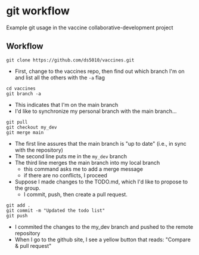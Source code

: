 
# git workflow

Example git usage in the vaccine collaborative-development project

## Workflow

```
git clone https://github.com/ds5010/vaccines.git
```
* First, change to the vaccines repo, then find out which branch I'm on and list all the others with the `-a` flag
```
cd vaccines
git branch -a
```
* This indicates that I'm on the main branch
* I'd like to synchronize my personal branch with the main branch...
```
git pull
git checkout my_dev
git merge main
```
* The first line assures that the main branch is "up to date" (i.e., in sync with the repository)
* The second line puts me in the `my_dev` branch
* The third line merges the main branch into my local branch
  * this command asks me to add a merge message
  * if there are no conflicts, I proceed
* Suppose I made changes to the TODO.md, which I'd like to propose to the group. 
  * I commit, push, then create a pull request.
```
git add .
git commit -m "Updated the todo list"
git push
```
* I commited the changes to the my_dev branch and pushed to the remote repository
* When I go to the github site, I see a yellow button that reads: "Compare & pull request"
